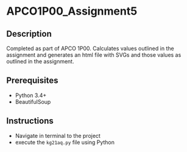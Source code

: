 # APCO1P00_Assignment5

## Description
Completed as part of APCO 1P00. Calculates values outlined in the assignment and generates an html file with SVGs and those values as outlined in the assignment.

## Prerequisites
- Python 3.4+
- BeautifulSoup

## Instructions
- Navigate in terminal to the project
- execute the `kg21aq.py` file using Python
